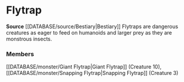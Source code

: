 ﻿---
creature_family: Flytrap
id: '48'
name: Flytrap
rarity: Common
rus_type_level: null
source: '[[DATABASE/source/Bestiary|Bestiary]]'
trait: null
type: Creature Family

---
# Flytrap

**Source** [[DATABASE/source/Bestiary|Bestiary]]
Flytraps are dangerous creatures as eager to feed on humanoids and larger prey as they are monstrous insects.

### Members

[[DATABASE/monster/Giant Flytrap|Giant Flytrap]] (Creature 10), [[DATABASE/monster/Snapping Flytrap|Snapping Flytrap]] (Creature 3)
